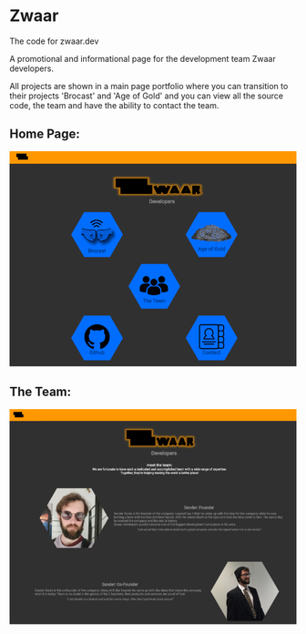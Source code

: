 # Zwaar
The code for zwaar.dev

A promotional and informational page for the development team Zwaar developers.

All projects are shown in a main page portfolio where you can transition to their projects 'Brocast' and 'Age of Gold' and you can view all the source code, the team and have the ability to contact the team. 

## Home Page:
<a href="https://raw.githubusercontent.com/Grabot/Zwaar/master/assets/images/ZwaarHome.png"><img src="https://raw.githubusercontent.com/Grabot/Zwaar/master/assets/images/ZwaarHome.png" width="800"></a>

## The Team:
<a href="https://raw.githubusercontent.com/Grabot/Zwaar/master/assets/images/ZwaarTeam.png"><img src="https://raw.githubusercontent.com/Grabot/Zwaar/master/assets/images/ZwaarTeam.png" width="800"></a>
